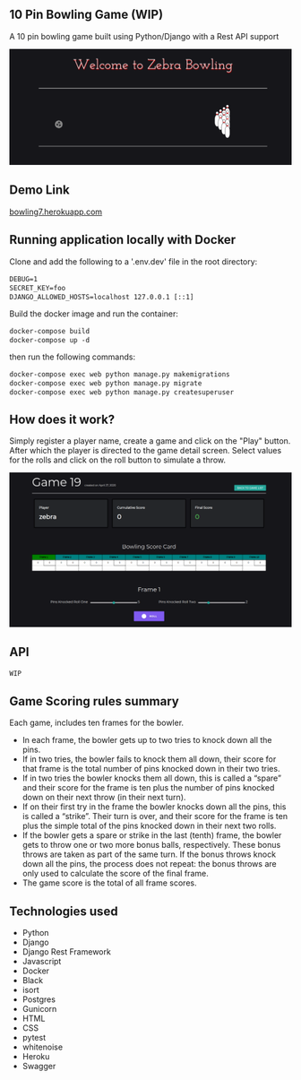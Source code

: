 ## 10 Pin Bowling Game  (WIP)
A 10 pin bowling game built using Python/Django with a Rest API support

![](https://github.com/beingabeer/bowling_scoresheet/blob/master/app/screens/bowling.png)

## Demo Link

[bowling7.herokuapp.com](https://bowling7.herokuapp.com/)


## Running application locally with Docker

Clone and add the following to a '.env.dev' file in the root directory:

```
DEBUG=1
SECRET_KEY=foo
DJANGO_ALLOWED_HOSTS=localhost 127.0.0.1 [::1]
```

Build the docker image and run the container:

```
docker-compose build
docker-compose up -d
```

then run the following commands:

```
docker-compose exec web python manage.py makemigrations
docker-compose exec web python manage.py migrate
docker-compose exec web python manage.py createsuperuser
```

## How does it work?

Simply register a player name, create a game and click on the "Play" button. After which the player is directed to the game detail screen. Select values for the rolls and click on the roll button to simulate a throw.

![](https://github.com/beingabeer/bowling_scoresheet/blob/master/app/screens/game-detail.png)

## API

```
WIP
```


## Game Scoring rules summary

Each game, includes ten frames for the bowler.

* In each frame, the bowler gets up to two tries to knock down all the pins.
* If in two tries, the bowler fails to knock them all down, their score for that frame
is the total number of pins knocked down in their two tries.
* If in two tries the bowler knocks them all down, this is called a “spare” and their score for the
frame is ten plus the number of pins knocked down on their next throw (in their next turn).
* If on their first try in the frame the bowler knocks down all the pins, this is called a “strike”.
Their turn is over, and their score for the frame is ten plus the simple total of the pins knocked down in their next two rolls.
* If the bowler gets a spare or strike in the last (tenth) frame, the bowler gets to throw one or two more bonus balls, respectively.
These bonus throws are taken as part of the same turn. If the bonus throws knock down all the pins, the process does not repeat:
the bonus throws are only used to calculate the score of the final frame.
* The game score is the total of all frame scores.


## Technologies used

- Python
- Django
- Django Rest Framework
- Javascript
- Docker
- Black
- isort
- Postgres
- Gunicorn
- HTML
- CSS
- pytest
- whitenoise
- Heroku
- Swagger
